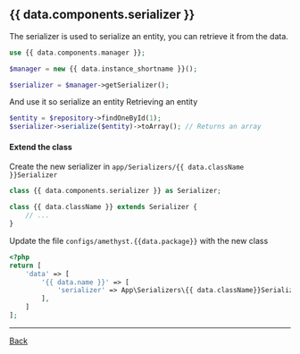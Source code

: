 ## {{ data.components.serializer }}

The serializer is used to serialize an entity, you can retrieve it from the data.

```php
use {{ data.components.manager }};

$manager = new {{ data.instance_shortname }}();

$serializer = $manager->getSerializer();

```

And use it so serialize an entity
Retrieving an entity

```php
$entity = $repository->findOneById(1);
$serializer->serialize($entity)->toArray(); // Returns an array

```
#### Extend the class

Create the new serializer in `app/Serializers/{{ data.className }}Serializer`
```php
class {{ data.components.serializer }} as Serializer;

class {{ data.className }} extends Serializer {
	// ...
}
```
Update the file `configs/amethyst.{{data.package}}` with the new class
```php
<?php
return [
    'data' => [
        '{{ data.name }}' => [
            'serializer' => App\Serializers\{{ data.className}}Serializer::class,
        ],
    ]
];
```

---
[Back](index.md)